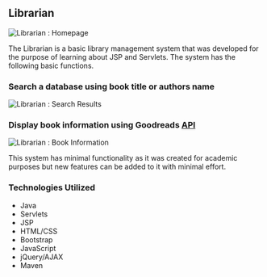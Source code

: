 ## Librarian

![Librarian : Homepage](https://i.imgur.com/2Cy8217.jpg)

The Librarian is a basic library management system that was developed for the purpose of learning about JSP and Servlets.
The system has the following basic functions.

### Search a database using book title or authors name

![Librarian : Search Results](https://i.imgur.com/KN9JfDM.jpg)


### Display book information using Goodreads [API](https://www.goodreads.com/api)

![Librarian : Book Information](https://i.imgur.com/Zj9f0Vj.jpg)


This system has minimal functionality as it was created for academic purposes but new features can be added to it with minimal effort.

### Technologies Utilized

* Java
* Servlets
* JSP
* HTML/CSS
* Bootstrap
* JavaScript
* jQuery/AJAX
* Maven
